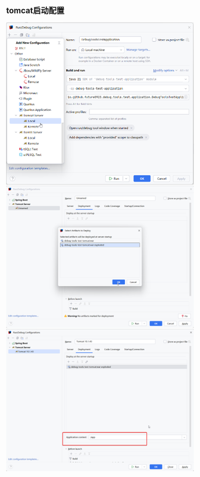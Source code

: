 ## tomcat启动配置

![tomcat-1.png](docs/images/tomcat-1.png)
![tomcat-2.png](docs/images/tomcat-2.png)
![tomcat-3.png](docs/images/tomcat-3.png)